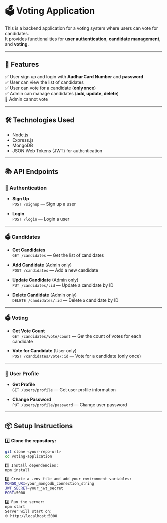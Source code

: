 # 🗳️ Voting Application

This is a backend application for a voting system where users can vote for candidates.  
It provides functionalities for **user authentication**, **candidate management**, and **voting**.

---

## 🚀 Features

✅ User sign up and login with **Aadhar Card Number** and **password**  
✅ User can view the list of candidates  
✅ User can vote for a candidate (**only once**)  
✅ Admin can manage candidates (**add, update, delete**)  
🚫 Admin cannot vote  

---

## 🛠️ Technologies Used

- Node.js
- Express.js
- MongoDB
- JSON Web Tokens (JWT) for authentication

---

## 📚 API Endpoints

### 🔐 Authentication

- **Sign Up**  
  `POST /signup` — Sign up a user

- **Login**  
  `POST /login` — Login a user

---

### 🗳️ Candidates

- **Get Candidates**  
  `GET /candidates` — Get the list of candidates

- **Add Candidate** (Admin only)  
  `POST /candidates` — Add a new candidate

- **Update Candidate** (Admin only)  
  `PUT /candidates/:id` — Update a candidate by ID

- **Delete Candidate** (Admin only)  
  `DELETE /candidates/:id` — Delete a candidate by ID

---

### 🗳️ Voting

- **Get Vote Count**  
  `GET /candidates/vote/count` — Get the count of votes for each candidate

- **Vote for Candidate** (User only)  
  `POST /candidates/vote/:id` — Vote for a candidate (only once)

---

### 👤 User Profile

- **Get Profile**  
  `GET /users/profile` — Get user profile information

- **Change Password**  
  `PUT /users/profile/password` — Change user password

---

## 📦 Setup Instructions

1️⃣ **Clone the repository:**
```bash
git clone <your-repo-url>
cd voting-application

2️⃣ Install dependencies:
npm install

3️⃣ Create a .env file and add your environment variables:
MONGO_URI=your_mongodb_connection_string
JWT_SECRET=your_jwt_secret
PORT=5000

4️⃣ Run the server:
npm start
Server will start on:
🌐 http://localhost:5000
